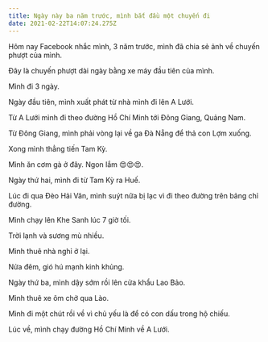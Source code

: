 ```yaml
---
title: Ngày này ba năm trước, mình bắt đầu một chuyến đi
date: 2021-02-22T14:07:24.275Z
---
```


Hôm nay Facebook nhắc mình, 3 năm trước, mình đã chia sẻ ảnh về chuyến phượt của mình.

Đây là chuyến phượt dài ngày bằng xe máy đầu tiên của mình.

Mình đi 3 ngày.

Ngày đầu tiên, mình xuất phát từ nhà mình đi lên A Lưới.

Từ A Lưới mình đi theo đường Hồ Chí Minh tới Đông Giang, Quảng Nam.

Từ Đông Giang, mình phải vòng lại về ga Đà Nẵng để thả con Lợm xuống.

Xong mình thẳng tiến Tam Kỳ.

Mình ăn cơm gà ở đây. Ngon lắm 😍😍😍.

Ngày thứ hai, mình đi từ Tam Kỳ ra Huế.

Lúc đi qua Đèo Hải Vân, mình suýt nữa bị lạc vì đi theo đường trên bảng chỉ đường.

Mình chạy lên Khe Sanh lúc 7 giờ tối.

Trời lạnh và sương mù nhiều.

Mình thuê nhà nghỉ ở lại.

Nửa đêm, gió hú mạnh kinh khủng.

Ngày thứ ba, mình dậy sớm rồi lên cửa khẩu Lao Bảo.

Mình thuê xe ôm chở qua Lào.

Mình đi một chút rồi về vì chủ yếu là để có con dấu trong hộ chiếu.

Lúc về, mình chạy đường Hồ Chí Minh về A Lưới.
